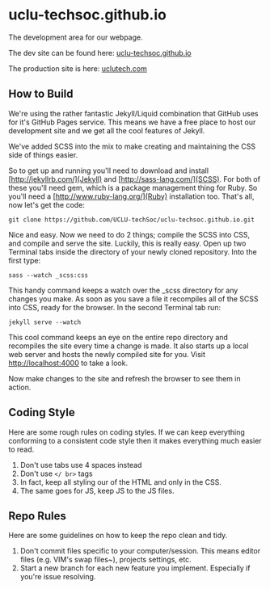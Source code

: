 uclu-techsoc.github.io
======================

The development area for our webpage.

The dev site can be found here: [uclu-techsoc.github.io](http://uclu-techsoc.github.io)

The production site is here: [uclutech.com](http://uclutech.com)

How to Build
------------

We're using the rather fantastic Jekyll/Liquid combination that GitHub uses for it's GitHub Pages service. This means we have a free place to host our development site and we get all the cool features of Jekyll.

We've added SCSS into the mix to make creating and maintaining the CSS side of things easier.

So to get up and running you'll need to download and install [http://jekyllrb.com/](Jekyll) and [http://sass-lang.com/](SCSS). For both of these you'll need gem, which is a package management thing for Ruby. So you'll need a [http://www.ruby-lang.org/](Ruby) installation too. That's all, now let's get the code:

    git clone https://github.com/UCLU-techSoc/uclu-techsoc.github.io.git

Nice and easy. Now we need to do 2 things; compile the SCSS into CSS, and compile and serve the site. Luckily, this is really easy. Open up two Terminal tabs inside the directory of your newly cloned repository. Into the first type:

    sass --watch _scss:css

This handy command keeps a watch over the _scss directory for any changes you make. As soon as you save a file it recompiles all of the SCSS into CSS, ready for the browser. In the second Terminal tab run:

    jekyll serve --watch

This cool command keeps an eye on the entire repo directory and recompiles the site every time a change is made. It also starts up a local web server and hosts the newly compiled site for you. Visit [http://localhost:4000](http://localhost:4000) to take a look.

Now make changes to the site and refresh the browser to see them in action.

Coding Style
------------

Here are some rough rules on coding styles. If we can keep everything conforming to a consistent code style then it makes everything much easier to read.

1. Don't use tabs use 4 spaces instead
2. Don't use `</ br>` tags
3. In fact, keep all styling our of the HTML and only in the CSS.
4. The same goes for JS, keep JS to the JS files.

Repo Rules
----------

Here are some guidelines on how to keep the repo clean and tidy.

1. Don't commit files specific to your computer/session. This means editor files (e.g. VIM's swap files~), projects settings, etc.
2. Start a new branch for each new feature you implement. Especially if you're issue resolving.
